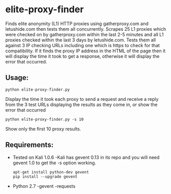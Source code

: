 elite-proxy-finder
==================

Finds elite anonymity (L1) HTTP proxies using gatherproxy.com and letushide.com then tests them all concurrently. Scrapes 25 L1 proxies which were checked on by gatherproxy.com within the last 2-5 minutes and all L1 proxies checked within the last 3 days by letushide.com. Tests them all against 3 IP checking URLs including one which is https to check for that compatibility. If it finds the proxy IP address in the HTML of the page then it will display the time it took to get a response,
otherwise it will display the error that occurred.


Usage:
------
```shell
python elite-proxy-finder.py
```
Display the time it took each proxy to send a request and receive a reply from the 3 test URLs displaying the results as they come in, or show the error that occurred

```shell
python elite-proxy-finder.py -s 10
```
Show only the first 10 proxy results.



Requirements:
------
* Tested on Kali 1.0.6
    -Kali has gevent 0.13 in its repo and you will need gevent 1.0 to get the -s option working.
    ```shell
    apt-get install python-dev gevent
    pip install --upgrade gevent
    ```
* Python 2.7
    -gevent
    -requests



